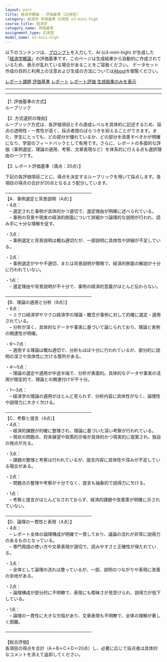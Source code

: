 ```yaml
---
layout: post
title: 経済学概論 - 評価基準 (応用型)
category: 経済学 評価基準 応用型 o3-mini-high
course_title: 経済学
category_name: 評価基準
assignment_type: 応用型
model_name: o3-mini-high
---
```


以下のコンテンツは、[プロンプト](https://github.com/takedatoshiyuki/synthetic_assignments/tree/main/generated/経済学/o3-mini-high/prompt_評価基準-応用型.md)を入力して、AI (o3-mini-high) が生成した「[経済学概論](/contents/経済学/)」の評価基準です。このページは生成結果から自動的に作成されているため、表示が乱れている場合があることをご容赦ください。
データセット作成の目的と利用上の注意および生成の方法については[About](/About)を御覧ください。

[レポート課題](../レポート課題-応用型)
[評価基準](../評価基準-応用型)
[レポート](../レポート-応用型)
[レポート評価](../レポート評価-応用型)
[生成結果のみを表示](https://github.com/takedatoshiyuki/synthetic_assignments/tree/main/generated/経済学/o3-mini-high/評価基準-応用型.md)
  

***
***
  
【1. 評価基準の方式】  
ルーブリック

【2. 方式選択の理由】  
ルーブリック方式は、各評価項目とその達成レベルを具体的に記述するため、採点の透明性・一貫性が高く、採点者間のばらつきを抑えることができます。また、学生にとっても、どの部分が優れているか、どの部分を改善すべきかが明確になり、学習のフィードバックとして有用です。さらに、レポートの多面的な評価（事例選定、理論の適用、考察、文章表現など）を体系的に行える点も選択理由の一つです。

【3. レポート評価基準（満点：20点）】  

下記の各評価項目ごとに、得点を決定するルーブリックを用いて採点します。各項目の得点の合計が20点となるよう配分しています。

────────────────────────────  
【A．事例選定と背景説明（4点）】  
・4点：  
 – 選定された事例が具体的かつ適切で、選定理由が明確に述べられている。  
 – 事例の背景や現実の経済的側面について詳細かつ論理的な説明が行われ、読み手に十分な理解を促す。  

・3点：  
 – 事例選定と背景説明は概ね適切だが、一部説明に具体性や詳細が不足している。  

・2点：  
 – 事例選定がやや不適切、または背景説明が簡略で、経済的側面の解説が十分に行われていない。  

・1点：  
 – 選定理由や背景説明が不十分で、事例の経済的意義がほとんど伝わらない。

────────────────────────────  
【B．理論の適用と分析（8点）】  
・8点：  
 – ミクロ経済学やマクロ経済学の理論・概念が事例に対して的確に選定・適用されている。  
 – 分析が深く、具体的なデータや事実に基づいて論じられており、理論と実例の関連性が明確。  

・6～7点：  
 – 適用する理論は概ね適切で、分析もほぼ十分に行われているが、部分的に説明の深さや具体性に欠ける箇所がある。  

・4～5点：  
 – 理論の選定や適用が中途半端で、分析が表面的。具体的なデータや事実の活用が限定的で、理論との関連付けが不十分。  

・1～3点：  
 – 経済学の理論の適用がほとんど見られず、分析内容に具体性がなく、論理性や説得力に大きく欠ける。

────────────────────────────  
【C．考察と提言（4点）】  
・4点：  
 – 経済的課題が的確に整理され、理論に基づいた深い考察が行われている。  
 – 現状の問題点、将来展望や政策的示唆が具体的かつ現実的に提案され、独自の視点が光る。  

・3点：  
 – 課題の整理と考察は行われているが、提言内容に具体性や深みが不足している場合がある。  

・2点：  
 – 問題点の整理や考察が十分でなく、提言も抽象的で説得力に欠ける。  

・1点：  
 – 考察と提言がほとんどなされておらず、経済的課題や改善策が明確に示されていない。

────────────────────────────  
【D．論理の一貫性と表現（4点）】  
・4点：  
 – レポート全体の論理構成が明確で一貫しており、議論の流れが非常に説得力のあるものとなっている。  
 – 専門用語の使い方や文章表現が適切で、読みやすさと正確性が保たれている。  

・3点：  
 – 全体として論理の流れは整っているが、一部、説明のつながりや表現に改善の余地がある。  

・2点：  
 – 論理構成が部分的に不明瞭で、表現にも曖昧さが見受けられ、説得力が低下している。  

・1点：  
 – 論理の一貫性に大きな欠陥があり、文章表現も不明瞭で、全体の理解が著しく困難。

────────────────────────────  

【総合評価】  
各項目の得点を合計（A＋B＋C＋D＝20点）し、必要に応じて採点者は具体的なコメントを添えて返却してください。
